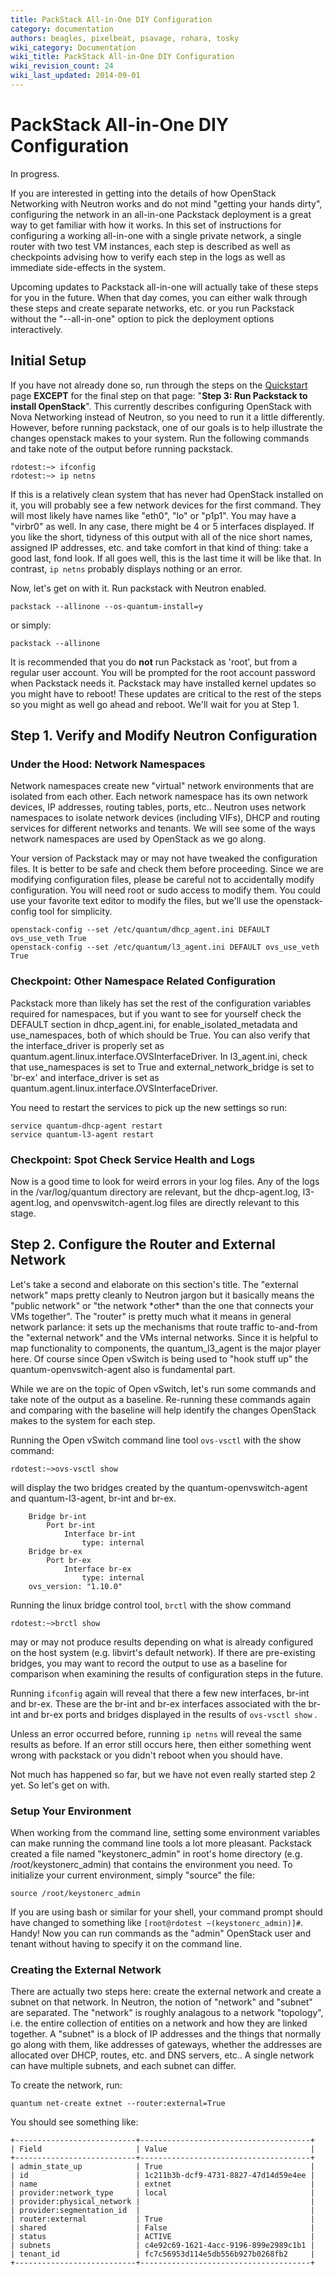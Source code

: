 ```yaml
---
title: PackStack All-in-One DIY Configuration
category: documentation
authors: beagles, pixelbeat, psavage, rohara, tosky
wiki_category: Documentation
wiki_title: PackStack All-in-One DIY Configuration
wiki_revision_count: 24
wiki_last_updated: 2014-09-01
---
```


# PackStack All-in-One DIY Configuration

In progress.

If you are interested in getting into the details of how OpenStack Networking with Neutron works and do not mind "getting your hands dirty", configuring the network in an all-in-one Packstack deployment is a great way to get familiar with how it works. In this set of instructions for configuring a working all-in-one with a single private network, a single router with two test VM instances, each step is described as well as checkpoints advising how to verify each step in the logs as well as immediate side-effects in the system.

Upcoming updates to Packstack all-in-one will actually take of these steps for you in the future. When that day comes, you can either walk through these steps and create separate networks, etc. or you run Packstack without the "--all-in-one" option to pick the deployment options interactively.

## Initial Setup

If you have not already done so, run through the steps on the [Quickstart](Quickstart) page **EXCEPT** for the final step on that page: "**Step 3: Run Packstack to install OpenStack**". This currently describes configuring OpenStack with Nova Networking instead of Neutron, so you need to run it a little differently. However, before running packstack, one of our goals is to help illustrate the changes openstack makes to your system. Run the following commands and take note of the output before running packstack.

    rdotest:~> ifconfig
    rdotest:~> ip netns

If this is a relatively clean system that has never had OpenStack installed on it, you will probably see a few network devices for the first command. They will most likely have names like "eth0", "lo" or "p1p1". You may have a "virbr0" as well. In any case, there might be 4 or 5 interfaces displayed. If you like the short, tidyness of this output with all of the nice short names, assigned IP addresses, etc. and take comfort in that kind of thing: take a good last, fond look. If all goes well, this is the last time it will be like that. In contrast, ` ip netns ` probably displays nothing or an error.

Now, let's get on with it. Run packstack with Neutron enabled.

    packstack --allinone --os-quantum-install=y

or simply:

    packstack --allinone

It is recommended that you do **not** run Packstack as 'root', but from a regular user account. You will be prompted for the root account password when Packstack needs it. Packstack may have installed kernel updates so you might have to reboot! These updates are critical to the rest of the steps so you might as well go ahead and reboot. We'll wait for you at Step 1.

## Step 1. Verify and Modify Neutron Configuration

### Under the Hood: Network Namespaces

Network namespaces create new "virtual" network environments that are isolated from each other. Each network namespace has its own network devices, IP addresses, routing tables, ports, etc.. Neutron uses network namespaces to isolate network devices (including VIFs), DHCP and routing services for different networks and tenants. We will see some of the ways network namespaces are used by OpenStack as we go along.

Your version of Packstack may or may not have tweaked the configuration files. It is better to be safe and check them before proceeding. Since we are modifying configuration files, please be careful not to accidentally modify configuration. You will need root or sudo access to modify them. You could use your favorite text editor to modify the files, but we'll use the openstack-config tool for simplicity.

    openstack-config --set /etc/quantum/dhcp_agent.ini DEFAULT ovs_use_veth True
    openstack-config --set /etc/quantum/l3_agent.ini DEFAULT ovs_use_veth True

### Checkpoint: Other Namespace Related Configuration

Packstack more than likely has set the rest of the configuration variables required for namespaces, but if you want to see for yourself check the DEFAULT section in dhcp_agent.ini, for enable_isolated_metadata and use_namespaces, both of which should be True. You can also verify that the interface_driver is properly set as quantum.agent.linux.interface.OVSInterfaceDriver. In l3_agent.ini, check that use_namespaces is set to True and external_network_bridge is set to 'br-ex' and interface_driver is set as quantum.agent.linux.interface.OVSInterfaceDriver.

You need to restart the services to pick up the new settings so run:

    service quantum-dhcp-agent restart
    service quantum-l3-agent restart

### Checkpoint: Spot Check Service Health and Logs

Now is a good time to look for weird errors in your log files. Any of the logs in the /var/log/quantum directory are relevant, but the dhcp-agent.log, l3-agent.log, and openvswitch-agent.log files are directly relevant to this stage.

## Step 2. Configure the Router and External Network

Let's take a second and elaborate on this section's title. The "external network" maps pretty cleanly to Neutron jargon but it basically means the "public network" or "the network \*other\* than the one that connects your VMs together". The "router" is pretty much what it means in general network parlance: it sets up the mechanisms that route traffic to-and-from the "external network" and the VMs internal networks. Since it is helpful to map functionality to components, the quantum_l3_agent is the major player here. Of course since Open vSwitch is being used to "hook stuff up" the quantum-openvswitch-agent also is fundamental part.

While we are on the topic of Open vSwitch, let's run some commands and take note of the output as a baseline. Re-running these commands again and comparing with the baseline will help identify the changes OpenStack makes to the system for each step.

Running the Open vSwitch command line tool `ovs-vsctl` with the show command:

    rdotest:~>ovs-vsctl show

will display the two bridges created by the quantum-openvswitch-agent and quantum-l3-agent, br-int and br-ex.

        Bridge br-int
            Port br-int
                Interface br-int
                    type: internal
        Bridge br-ex
            Port br-ex
                Interface br-ex
                    type: internal
        ovs_version: "1.10.0"

Running the linux bridge control tool, `brctl` with the show command

    rdotest:~>brctl show

may or may not produce results depending on what is already configured on the host system (e.g. libvirt's default network). If there are pre-existing bridges, you may want to record the output to use as a baseline for comparison when examining the results of configuration steps in the future.

Running `ifconfig` again will reveal that there a few new interfaces, br-int and br-ex. These are the br-int and br-ex interfaces associated with the br-int and br-ex ports and bridges displayed in the results of `ovs-vsctl show` .

Unless an error occurred before, running `ip netns` will reveal the same results as before. If an error still occurs here, then either something went wrong with packstack or you didn't reboot when you should have.

Not much has happened so far, but we have not even really started step 2 yet. So let's get on with.

### Setup Your Environment

When working from the command line, setting some environment variables can make running the command line tools a lot more pleasant. Packstack created a file named "keystonerc_admin" in root's home directory (e.g. /root/keystonerc_admin) that contains the environment you need. To initialize your current environment, simply "source" the file:

    source /root/keystonerc_admin

If you are using bash or similar for your shell, your command prompt should have changed to something like `[root@rdotest ~(keystonerc_admin)]#`. Handy! Now you can run commands as the "admin" OpenStack user and tenant without having to specify it on the command line.

### Creating the External Network

There are actually two steps here: create the external network and create a subnet on that network. In Neutron, the notion of "network" and "subnet" are separated. The "network" is roughly analagous to a network "topology", i.e. the entire collection of entities on a network and how they are linked together. A "subnet" is a block of IP addresses and the things that normally go along with them, like addresses of gateways, whether the addresses are allocated over DHCP, routes, etc. and DNS servers, etc.. A single network can have multiple subnets, and each subnet can differ.

To create the network, run:

    quantum net-create extnet --router:external=True

You should see something like:

    +---------------------------+--------------------------------------+
    | Field                     | Value                                |
    +---------------------------+--------------------------------------+
    | admin_state_up            | True                                 |
    | id                        | 1c211b3b-dcf9-4731-8827-47d14d59e4ee |
    | name                      | extnet                               |
    | provider:network_type     | local                                |
    | provider:physical_network |                                      |
    | provider:segmentation_id  |                                      |
    | router:external           | True                                 |
    | shared                    | False                                |
    | status                    | ACTIVE                               |
    | subnets                   | c4e92c69-1621-4acc-9196-899e2989c1b1 |
    | tenant_id                 | fc7c56953d114e5db556b927b0268fb2     |
    +---------------------------+--------------------------------------+
